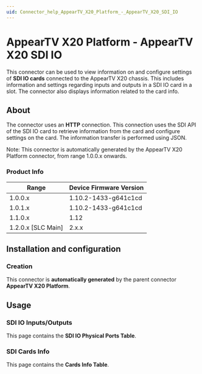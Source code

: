 ```yaml
---
uid: Connector_help_AppearTV_X20_Platform_-_AppearTV_X20_SDI_IO
---
```


# AppearTV X20 Platform - AppearTV X20 SDI IO

This connector can be used to view information on and configure settings of **SDI IO cards** connected to the AppearTV X20 chassis. This includes information and settings regarding inputs and outputs in a SDI IO card in a slot. The connector also displays information related to the card info.

## About

The connector uses an **HTTP** connection. This connection uses the SDI API of the SDI IO card to retrieve information from the card and configure settings on the card. The information transfer is performed using JSON.

Note: This connector is automatically generated by the AppearTV X20 Platform connector, from range 1.0.0.x onwards.

### Product Info

| **Range**     | **Device Firmware Version** |
|----------------------|-----------------------------|
| 1.0.0.x              | 1.10.2-1433-g641c1cd        |
| 1.0.1.x              | 1.10.2-1433-g641c1cd        |
| 1.1.0.x              | 1.12                        |
| 1.2.0.x \[SLC Main\] | 2.x.x                       |

## Installation and configuration

### Creation

This connector is **automatically generated** by the parent connector **AppearTV X20 Platform**.

## Usage

### SDI IO Inputs/Outputs

This page contains the **SDI IO Physical Ports Table**.

### SDI Cards Info

This page contains the **Cards Info Table**.
